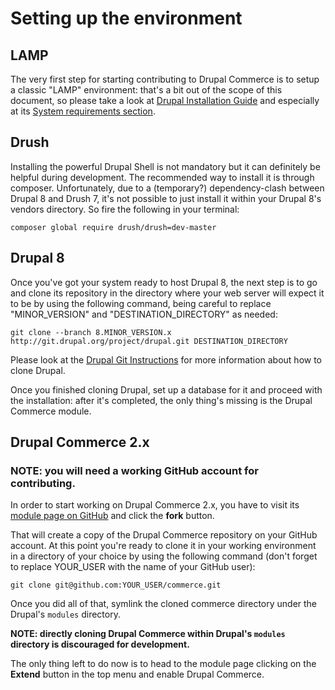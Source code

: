# Setting up the environment

## LAMP

The very first step for starting contributing to Drupal Commerce is to setup a classic
"LAMP" environment: that's a bit out of the scope of this document, so please
take a look at [Drupal Installation Guide](https://drupal.org/documentation/install)
and especially at its [System requirements section](https://drupal.org/requirements).

## Drush

Installing the powerful Drupal Shell is not mandatory but it can definitely be helpful during development. The recommended way to install it is through composer. Unfortunately, due to a (temporary?) dependency-clash between Drupal 8 and Drush 7, it's not possible to just install it within your Drupal 8's vendors directory.
So fire the following in your terminal:

    composer global require drush/drush=dev-master

## Drupal 8

Once you've got your system ready to host Drupal 8, the next step is to go and
clone its repository in the directory where your web server will expect it to be
by using the following command, being careful to replace "MINOR_VERSION" and "DESTINATION_DIRECTORY" as needed:

    git clone --branch 8.MINOR_VERSION.x http://git.drupal.org/project/drupal.git DESTINATION_DIRECTORY

Please look at the [Drupal Git Instructions](https://drupal.org/project/drupal/git-instructions)
for more information about how to clone Drupal.

Once you finished cloning Drupal, set up a database for it and proceed with the
installation: after it's completed, the only thing's missing is the Drupal Commerce
module.

## Drupal Commerce 2.x

### NOTE: you will need a working GitHub account for contributing.

In order to start working on Drupal Commerce 2.x, you have to visit its
[module page on GitHub](https://github.com/commerceguys/commerce) and click the **fork**
button.

That will create a copy of the Drupal Commerce repository on your GitHub account. At this
point you're ready to clone it in your working environment in a directory of your choice by using the following command (don't forget to replace YOUR_USER with
the name of your GitHub user):

    git clone git@github.com:YOUR_USER/commerce.git

Once you did all of that, symlink the cloned commerce directory under the Drupal's ``modules``
directory.

**NOTE: directly cloning Drupal Commerce within Drupal's ``modules`` directory is discouraged for development.**

The only thing left to do now is to head to the module page clicking on the
**Extend** button in the top menu and enable Drupal Commerce.
